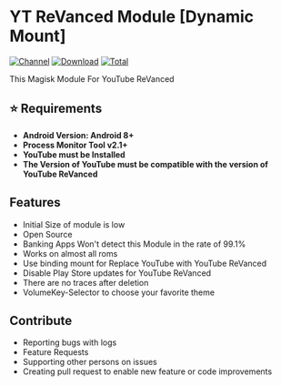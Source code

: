# YT ReVanced Module [Dynamic Mount]

[![Channel](https://img.shields.io/badge/Follow-Telegram-blue.svg?logo=telegram)](https://t.me/@Near365_Official)
[![Download](https://img.shields.io/github/v/release/NearVPN/Youtube-ReVanced-Module?color=blue&logoColor=white&label=Download&logo=DocuSign)](https://github.com/NearVPN/Youtube-ReVanced-Module/releases/latest)
[![Total](https://shields.io/github/downloads/NearVPN/Youtube-ReVanced-Module/total?logo=Bookmeter&label=Counts&logoColor=yellow&color=yellow)](https://github.com/NearVPN/Youtube-ReVanced-Module/releases)

This Magisk Module For YouTube ReVanced

## ⭐ Requirements
- **Android Version: Android 8+**
- **Process Monitor Tool v2.1+**
- **YouTube must be Installed**
- **The Version of YouTube must be compatible with the version of YouTube ReVanced**
## Features
- Initial Size of module is low
- Open Source
- Banking Apps Won't detect this Module in the rate of 99.1%
- Works on almost all roms
- Use binding mount for Replace YouTube with YouTube ReVanced
- Disable Play Store updates for YouTube ReVanced 
- There are no traces after deletion
- VolumeKey-Selector to choose your favorite theme
## Contribute
- Reporting bugs with logs
- Feature Requests
- Supporting other persons on issues
- Creating pull request to enable new feature or code improvements
